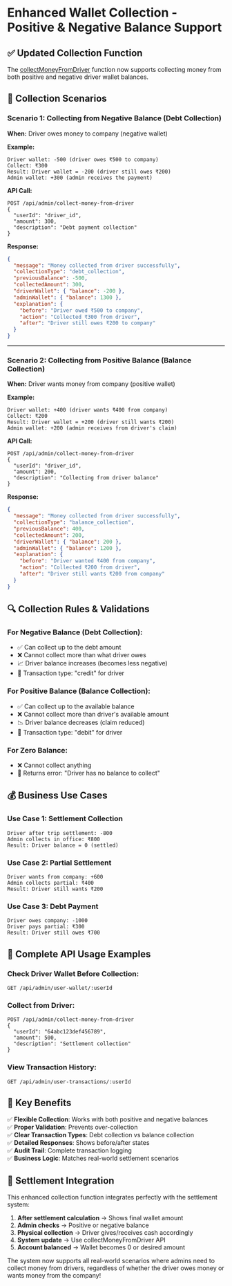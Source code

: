 # Enhanced Wallet Collection - Positive & Negative Balance Support

## ✅ **Updated Collection Function**

The [collectMoneyFromDriver](file://d:\Techninza\Driver\driver\controllers\wallet.js#L633-L729) function now supports collecting money from both positive and negative driver wallet balances.

## 🎯 **Collection Scenarios**

### **Scenario 1: Collecting from Negative Balance (Debt Collection)**
**When:** Driver owes money to company (negative wallet)

**Example:**
```
Driver wallet: -500 (driver owes ₹500 to company)
Collect: ₹300
Result: Driver wallet = -200 (driver still owes ₹200)
Admin wallet: +300 (admin receives the payment)
```

**API Call:**
```http
POST /api/admin/collect-money-from-driver
{
  "userId": "driver_id",
  "amount": 300,
  "description": "Debt payment collection"
}
```

**Response:**
```json
{
  "message": "Money collected from driver successfully",
  "collectionType": "debt_collection",
  "previousBalance": -500,
  "collectedAmount": 300,
  "driverWallet": { "balance": -200 },
  "adminWallet": { "balance": 1300 },
  "explanation": {
    "before": "Driver owed ₹500 to company",
    "action": "Collected ₹300 from driver",
    "after": "Driver still owes ₹200 to company"
  }
}
```

---

### **Scenario 2: Collecting from Positive Balance (Balance Collection)**
**When:** Driver wants money from company (positive wallet)

**Example:**
```
Driver wallet: +400 (driver wants ₹400 from company)
Collect: ₹200
Result: Driver wallet = +200 (driver still wants ₹200)
Admin wallet: +200 (admin receives from driver's claim)
```

**API Call:**
```http
POST /api/admin/collect-money-from-driver
{
  "userId": "driver_id",
  "amount": 200,
  "description": "Collecting from driver balance"
}
```

**Response:**
```json
{
  "message": "Money collected from driver successfully",
  "collectionType": "balance_collection",
  "previousBalance": 400,
  "collectedAmount": 200,
  "driverWallet": { "balance": 200 },
  "adminWallet": { "balance": 1200 },
  "explanation": {
    "before": "Driver wanted ₹400 from company",
    "action": "Collected ₹200 from driver",
    "after": "Driver still wants ₹200 from company"
  }
}
```

## 🔍 **Collection Rules & Validations**

### **For Negative Balance (Debt Collection):**
- ✅ Can collect up to the debt amount
- ❌ Cannot collect more than what driver owes
- 📈 Driver balance increases (becomes less negative)
- 📝 Transaction type: "credit" for driver

### **For Positive Balance (Balance Collection):**
- ✅ Can collect up to the available balance
- ❌ Cannot collect more than driver's available amount
- 📉 Driver balance decreases (claim reduced)
- 📝 Transaction type: "debit" for driver

### **For Zero Balance:**
- ❌ Cannot collect anything
- 💬 Returns error: "Driver has no balance to collect"

## 💰 **Business Use Cases**

### **Use Case 1: Settlement Collection**
```
Driver after trip settlement: -800
Admin collects in office: ₹800
Result: Driver balance = 0 (settled)
```

### **Use Case 2: Partial Settlement**
```
Driver wants from company: +600
Admin collects partial: ₹400
Result: Driver still wants ₹200
```

### **Use Case 3: Debt Payment**
```
Driver owes company: -1000
Driver pays partial: ₹300
Result: Driver still owes ₹700
```

## 📱 **Complete API Usage Examples**

### **Check Driver Wallet Before Collection:**
```http
GET /api/admin/user-wallet/:userId
```

### **Collect from Driver:**
```http
POST /api/admin/collect-money-from-driver
{
  "userId": "64abc123def456789",
  "amount": 500,
  "description": "Settlement collection"
}
```

### **View Transaction History:**
```http
GET /api/admin/user-transactions/:userId
```

## 🎯 **Key Benefits**

✅ **Flexible Collection**: Works with both positive and negative balances  
✅ **Proper Validation**: Prevents over-collection  
✅ **Clear Transaction Types**: Debt collection vs balance collection  
✅ **Detailed Responses**: Shows before/after states  
✅ **Audit Trail**: Complete transaction logging  
✅ **Business Logic**: Matches real-world settlement scenarios  

## 🔄 **Settlement Integration**

This enhanced collection function integrates perfectly with the settlement system:

1. **After settlement calculation** → Shows final wallet amount
2. **Admin checks** → Positive or negative balance
3. **Physical collection** → Driver gives/receives cash accordingly
4. **System update** → Use collectMoneyFromDriver API
5. **Account balanced** → Wallet becomes 0 or desired amount

The system now supports all real-world scenarios where admins need to collect money from drivers, regardless of whether the driver owes money or wants money from the company!